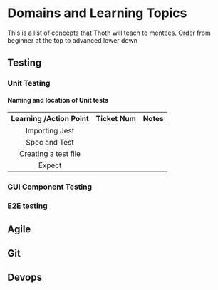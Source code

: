 # Domains and Learning Topics

This is a list of concepts that Thoth will teach to mentees.
Order from beginner at the top to advanced lower down

## Testing

### Unit Testing

#### Naming and location of Unit tests

| Learning /Action Point             | Ticket Num                   | Notes                       |
|:----------------------------------:| :---------------------------:|:---------------------------:|
| Importing Jest                     |                              | |
| Spec and Test                      |                              ||
| Creating a test file                     |                              ||
| Expect                           |                            | |

### GUI Component Testing

### E2E testing


## Agile

## Git


## Devops
